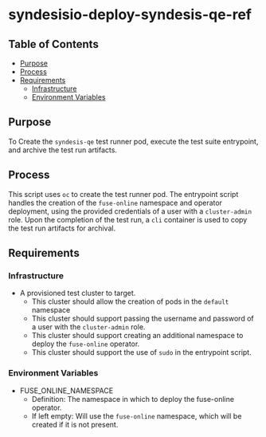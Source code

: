 # syndesisio-deploy-syndesis-qe-ref<!-- omit from toc -->

## Table of Contents<!-- omit from toc -->
- [Purpose](#purpose)
- [Process](#process)
- [Requirements](#requirements)
    - [Infrastructure](#infrastructure)
    - [Environment Variables](#environment-variables)

## Purpose

To Create the `syndesis-qe` test runner pod, execute the test suite entrypoint, and archive the test run artifacts.

## Process

This script uses `oc` to create the test runner pod. The entrypoint script handles the creation of the `fuse-online` namespace and operator deployment, using the provided credentials of a user with a `cluster-admin` role. Upon the completion of the test run, a `cli` container is used to copy the test run artifacts for archival.

## Requirements

### Infrastructure

- A provisioned test cluster to target.
    - This cluster should allow the creation of pods in the `default` namespace
    - This cluster should support passing the username and password of a user with the `cluster-admin` role.
    - This cluster should support creating an additional namespace to deploy the `fuse-online` operator.
    - This cluster should support the use of `sudo` in the entrypoint script.

### Environment Variables
- FUSE_ONLINE_NAMESPACE
  - Definition: The namespace in which to deploy the fuse-online operator.
  - If left empty: Will use the `fuse-online` namespace, which will be created if it is not present.
